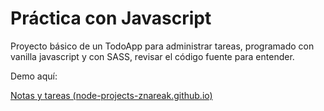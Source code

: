 # Práctica con Javascript

Proyecto básico de un TodoApp para administrar tareas, programado con vanilla javascript y con SASS, revisar el código fuente para entender.

Demo aquí:

[Notas y tareas (node-projects-znareak.github.io)](https://node-projects-znareak.github.io/mongoose_study/views/)



